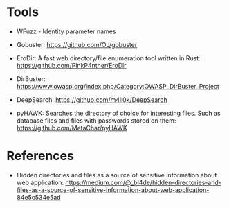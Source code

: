 # Tools

- WFuzz - Identity parameter names
- Gobuster: https://github.com/OJ/gobuster
- EroDir: A fast web directory/file enumeration tool written in Rust: https://github.com/PinkP4nther/EroDir

- DirBuster: https://www.owasp.org/index.php/Category:OWASP_DirBuster_Project
- DeepSearch: https://github.com/m4ll0k/DeepSearch
- pyHAWK: Searches the directory of choice for interesting files. Such as database files and files with passwords stored on them: https://github.com/MetaChar/pyHAWK

# References
- Hidden directories and files as a source of sensitive information about web application: https://medium.com/@_bl4de/hidden-directories-and-files-as-a-source-of-sensitive-information-about-web-application-84e5c534e5ad
